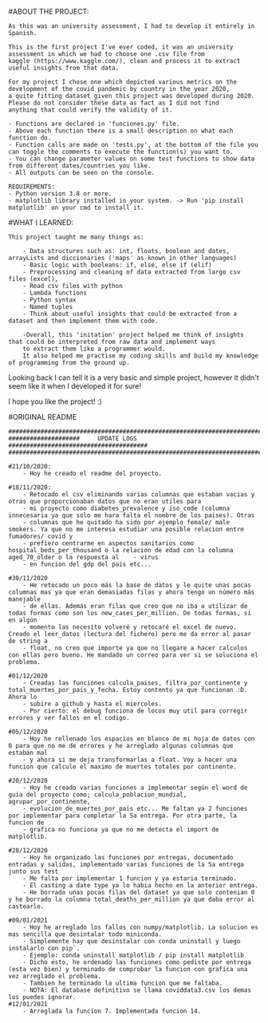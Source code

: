 #ABOUT THE PROJECT:

	As this was an university assessment, I had to develop it entirely in Spanish.

	This is the first project I've ever coded, it was an university assessment in which we had to choose one .csv file from
	kaggle (https://www.kaggle.com/), clean and process it to extract useful insights from that data.

	For my project I chose one which depicted various metrics on the development of the covid pandemic by country in the year 2020, 
	a quite fitting dataset given this project was developed during 2020. Please do not consider these data as fact as I did not find 
	anything that could verify the validity of it.

	- Functions are declared in 'funciones.py' file.
	- Above each function there is a small description on what each function do.
	- Function calls are made on 'tests.py', at the bottom of the file you can toggle the comments to execute the function(s) you want to.
	- You can change parameter values on some test functions to show data from different dates/countries you like.
	- All outputs can be seen on the console.

	REQUIREMENTS:
	- Python version 3.8 or more.
	- matplotlib library installed in your system. -> Run 'pip install matplotlib' on your cmd to install it.

#WHAT I LEARNED:

	This project taught me many things as:

		- Data structures such as: int, floats, boolean and dates, arrayLists and diccionaries ('maps' as known in other languages)
		- Basic logic with booleans: if, else, else if (elif)
		- Preprocessing and cleaning of data extracted from large csv files (excel),
		- Read csv files with python
		- Lambda functions
		- Python syntax
		- Named tuples
		- Think about useful insights that could be extracted from a dataset and then implement them with code.

		-Overall, this 'initation' project helped me think of insights that could be interpreted from raw data and implement ways 
		to extract them like a programmer would. 
		It also helped me practise my coding skills and build my knowledge of programming from the ground up.

Looking back I can tell it is a very basic and simple project, however it didn't seem like it when I developed it for sure!

I hope you like the project! :)

#ORIGINAL README

	################################################################################
	####################     UPDATE LOGS     #######################################
	################################################################################

	#21/10/2020:
		- Hoy he creado el readme del proyecto.

	#18/11/2020:
		- Retocado el csv eliminando varias columnas que estaban vacias y otras que proporcionaban datos que no eran utiles para
		- mi proyecto como diabetes_prevalence y iso_code (columna innecesaria ya que solo me hara falta el nombre de los paises). Otras
		- columnas que he quitado ha sido por ejemplo female/ male smokers. Ya que no me interesa estudiar una posible relacion entre fumadores/ covid y 
		- prefiero centrarme en aspectos sanitarios como hospital_beds_per_thousand o la relacion de edad con la columna aged_70_older o la respuesta al 	- virus 
		- en funcion del gdp del pais etc...

	#30/11/2020
		- He retocado un poco más la base de datos y le quite unas pocas columnas mas ya que eran demasiadas filas y ahora tengo un número más manejable
		- de ellas. Además eran filas que creo que no iba a utilizar de todas formas como son los new_cases_per_million. De todas formas, si en algún
		- momento las necesito volveré y retocaré el excel de nuevo. Creado el leer_datos (lectura del fichero) pero me da error al pasar de string a 
		- float, no creo que importe ya que no llegare a hacer calculos con ellas pero bueno. He mandado un correo para ver si se soluciona el problema.

	#01/12/2020
		- Creadas las funciones calcula_paises, filtra_por_continente y total_muertes_por_pais_y_fecha. Estoy contento ya que funcionan :D. Ahora lo 
		- subire a github y hasta el miercoles. 
		- Por cierto: el debug funciona de locos muy util para corregir errores y ver fallos en el codigo.

	#05/12/2020 
		- Hoy he rellenado los espacios en blanco de mi hoja de datos con 0 para que no me de errores y he arreglado algunas columnas que estaban mal
		- y ahora si me deja transformarlas a float. Voy a hacer una funcion que calcule el maximo de muertes totales por continente.

	#20/12/2020
		- Hoy he creado varias funciones a implementar según el word de guía del proyecto como; calcula_poblacion_mundial, agrupar_por_continente, 	
		- evolucion_de_muertes_por_pais etc... Me faltan ya 2 funciones por implementar para completar la 5a entrega. Por otra parte, la funcion de 	
		- grafica no funciona ya que no me detecta el import de matplotlib.

	#28/12/2020
		- Hoy he organizado las funciones por entregas, documentado entradas y salidas, implementado varias funciones de la 5a entrega junto sus test
		- Me falta por implementar 1 funcion y ya estaria terminado.
		- El casting a date type ya lo habia hecho en la anterior entrega.
		- He borrado unas pocas filas del dataset ya que solo contenian 0 y he borrado la columna total_deaths_per_million ya que daba error al castearlo.

	#09/01/2021
		- Hoy he arreglado los fallos con numpy/matplotlib. La solucion es mas sencilla que desintalar todo miniconda. 
		- Simplemente hay que desinstalar con conda uninstall y luego instalarlo con pip`.
		- Ejemplo: conda uninstall matplotlib / pip install matplotlib
		- Dicho esto, he ordenado las funciones como pediste por entrega (esta vez bien) y terminado de comprobar la funcion con grafica una vez arreglado el problema.
		- Tambien he terminado la ultima funcion que me faltaba.
		- NOTA: El database definitivo se llama coviddata3.csv los demas los puedes ignorar.	
	#12/01/2021
		- Arreglada la funcion 7. Implementada funcion 14.
